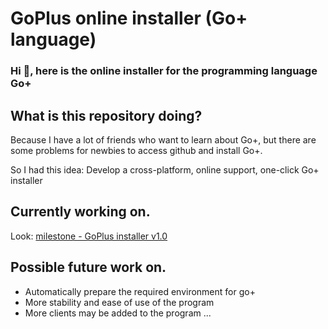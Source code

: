 # GoPlus online installer (Go+ language)

### Hi 👋, here is the online installer for the programming language Go+

## What is this repository doing?

Because I have a lot of friends who want to learn about Go+, 
but there are some problems for newbies to access github and install Go+.

So I had this idea: Develop a cross-platform, online support, one-click Go+ installer


## Currently working on.
Look: [milestone - GoPlus installer v1.0](https://github.com/uiuing/goplus_installer-online/milestone/1)

## Possible future work on.
- Automatically prepare the required environment for go+
- More stability and ease of use of the program
- More clients may be added to the program
...
